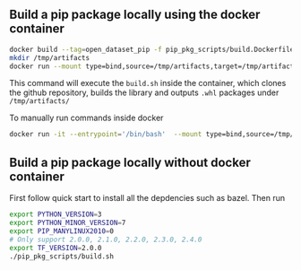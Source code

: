 ## Build a pip package locally using the docker container

```bash
docker build --tag=open_dataset_pip -f pip_pkg_scripts/build.Dockerfile .
mkdir /tmp/artifacts
docker run --mount type=bind,source=/tmp/artifacts,target=/tmp/artifacts -e "PYTHON_VERSION=3" -e "PYTHON_MINOR_VERSION=8" -e "PIP_MANYLINUX2010=1" -e "TF_VERSION=2.3.0" open_dataset_pip
```
This command will execute the `build.sh` inside the container, which clones the
github repository, builds the library and outputs `.whl` packages under
`/tmp/artifacts/`

To manually run commands inside docker
```bash
docker run -it --entrypoint='/bin/bash'  --mount type=bind,source=/tmp/artifacts,target=/tmp/artifacts -e "GITHUB_BRANCH=master" -e "PYTHON_VERSION=3" -e "PYTHON_MINOR_VERSION=8" -e "PIP_MANYLINUX2010=1" -e "TF_VERSION=2.3.0" open_dataset_pip
```

## Build a pip package locally without docker container
First follow quick start to install all the depdencies such as bazel. Then run

```bash
export PYTHON_VERSION=3
export PYTHON_MINOR_VERSION=7
export PIP_MANYLINUX2010=0
# Only support 2.0.0, 2.1.0, 2.2.0, 2.3.0, 2.4.0
export TF_VERSION=2.0.0
./pip_pkg_scripts/build.sh
```

